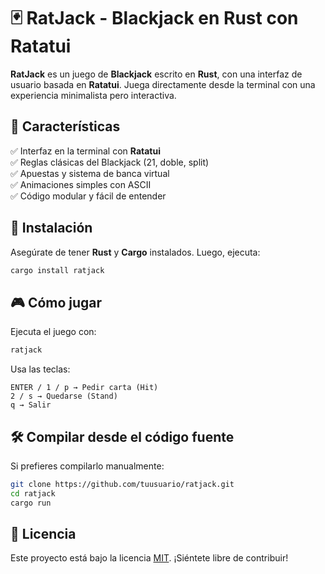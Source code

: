 # 🃏 RatJack - Blackjack en Rust con Ratatui
**RatJack** es un juego de **Blackjack** escrito en **Rust**, con una interfaz de usuario basada en **Ratatui**. Juega directamente desde la terminal con una experiencia minimalista pero interactiva.  

## 🎲 Características  
✅ Interfaz en la terminal con **Ratatui**  
✅ Reglas clásicas del Blackjack (21, doble, split)  
✅ Apuestas y sistema de banca virtual  
✅ Animaciones simples con ASCII  
✅ Código modular y fácil de entender  

## 🚀 Instalación  
Asegúrate de tener **Rust** y **Cargo** instalados. Luego, ejecuta:  
```bash
cargo install ratjack
```

## 🎮 Cómo jugar
Ejecuta el juego con:
```bash
ratjack
```
Usa las teclas:

    ENTER / 1 / p → Pedir carta (Hit)
    2 / s → Quedarse (Stand)
    q → Salir

## 🛠️ Compilar desde el código fuente
Si prefieres compilarlo manualmente:
```bash
git clone https://github.com/tuusuario/ratjack.git
cd ratjack
cargo run
```

## 📜 Licencia
Este proyecto está bajo la licencia [MIT](LICENSE). ¡Siéntete libre de contribuir!
